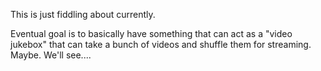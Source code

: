 This is just fiddling about currently.

Eventual goal is to basically have something that can act as a "video jukebox"
that can take a bunch of videos and shuffle them for streaming. Maybe. We'll see....

